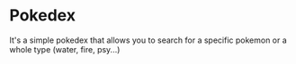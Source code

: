 # Pokedex

It's a simple pokedex that allows you to search for a specific pokemon or a whole type (water, fire, psy...)